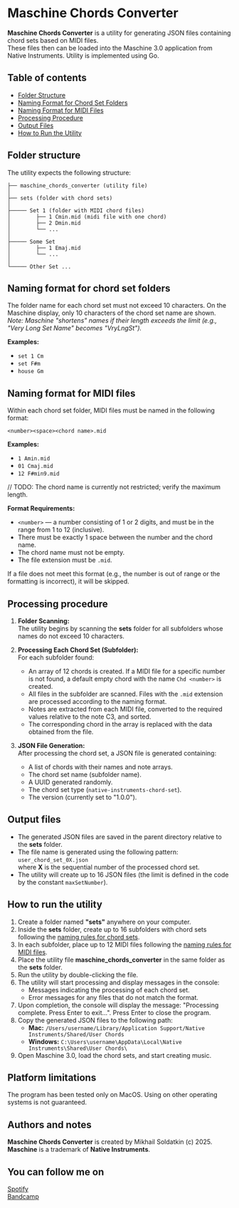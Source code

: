 # Maschine Chords Converter

**Maschine Chords Converter** is a utility for generating JSON files containing chord sets based on MIDI files.  
These files then can be loaded into the Maschine 3.0 application from Native Instruments. Utility is implemented using
Go.

## Table of contents

- [Folder Structure](#folder-structure)
- [Naming Format for Chord Set Folders](#naming-format-for-chord-set-folders)
- [Naming Format for MIDI Files](#naming-format-for-midi-files)
- [Processing Procedure](#processing-procedure)
- [Output Files](#output-files)
- [How to Run the Utility](#how-to-run-the-utility)

## Folder structure

The utility expects the following structure:

```
├── maschine_chords_converter (utility file)
│ 
├── sets (folder with chord sets)
│ 
├───── Set 1 (folder with MIDI chord files)
│        ├── 1 Cmin.mid (midi file with one chord)
│        ├── 2 Dmin.mid
│        └── ...
│ 
├───── Some Set
│        ├── 1 Emaj.mid
│        └── ...
│ 
└───── Other Set ...
```

## Naming format for chord set folders

The folder name for each chord set must not exceed 10 characters. On the Maschine display, only 10 characters of
the chord set name are shown.  
*Note: Maschine "shortens" names if their length exceeds the limit (e.g., "Very Long Set Name" becomes "VryLngSt").*

**Examples:**

- `set 1 Cm`
- `set F#m`
- `house Gm`

## Naming format for MIDI files

Within each chord set folder, MIDI files must be named in the following format:

`<number><space><chord name>.mid`

**Examples:**

- `1 Amin.mid`
- `01 Cmaj.mid`
- `12 F#min9.mid`

// TODO: The chord name is currently not restricted; verify the maximum length.

**Format Requirements:**

- `<number>` — a number consisting of 1 or 2 digits, and must be in the range from 1 to 12 (inclusive).
- There must be exactly 1 space between the number and the chord name.
- The chord name must not be empty.
- The file extension must be `.mid`.

If a file does not meet this format (e.g., the number is out of range or the formatting is incorrect), it will be
skipped.

## Processing procedure

1. **Folder Scanning:**  
   The utility begins by scanning the **sets** folder for all subfolders whose names do not exceed 10 characters.

2. **Processing Each Chord Set (Subfolder):**  
   For each subfolder found:
    - An array of 12 chords is created. If a MIDI file for a specific number is not found, a default empty chord with
      the name `Chd <number>` is created.
    - All files in the subfolder are scanned. Files with the `.mid` extension are processed according to the naming
      format.
    - Notes are extracted from each MIDI file, converted to the required values relative to the note C3, and sorted.
    - The corresponding chord in the array is replaced with the data obtained from the file.

3. **JSON File Generation:**  
   After processing the chord set, a JSON file is generated containing:
    - A list of chords with their names and note arrays.
    - The chord set name (subfolder name).
    - A UUID generated randomly.
    - The chord set type (`native-instruments-chord-set`).
    - The version (currently set to "1.0.0").

## Output files

- The generated JSON files are saved in the parent directory relative to the **sets** folder.
- The file name is generated using the following pattern:  
  `user_chord_set_0X.json`  
  where **X** is the sequential number of the processed chord set.
- The utility will create up to 16 JSON files (the limit is defined in the code by the constant `maxSetNumber`).

## How to run the utility

1. Create a folder named **"sets"** anywhere on your computer.
2. Inside the **sets** folder, create up to 16 subfolders with chord sets following
   the [naming rules for chord sets](#naming-format-for-chord-set-folders).
3. In each subfolder, place up to 12 MIDI files following
   the [naming rules for MIDI files](#naming-format-for-midi-files).
4. Place the utility file **maschine_chords_converter** in the same folder as the **sets** folder.
5. Run the utility by double-clicking the file.
6. The utility will start processing and display messages in the console:
    - Messages indicating the processing of each chord set.
    - Error messages for any files that do not match the format.
7. Upon completion, the console will display the message: "Processing complete. Press Enter to exit...". Press Enter to
   close the program.
8. Copy the generated JSON files to the following path:
    - **Mac:** `/Users/username/Library/Application Support/Native Instruments/Shared/User Chords`
    - **Windows:** `C:\Users\username\AppData\Local\Native Instruments\Shared\User Chords\`
9. Open Maschine 3.0, load the chord sets, and start creating music.

## Platform limitations

The program has been tested only on MacOS. Using on other operating systems is not guaranteed.

## Authors and notes

**Maschine Chords Converter** is created by Mikhail Soldatkin (c) 2025.  
**Maschine** is a trademark of **Native Instruments**.

## You can follow me on

[Spotify](https://open.spotify.com/artist/5y9uI0PQYtxPYZEL3X88JR)  
[Bandcamp](https://inchange.bandcamp.com/)  
